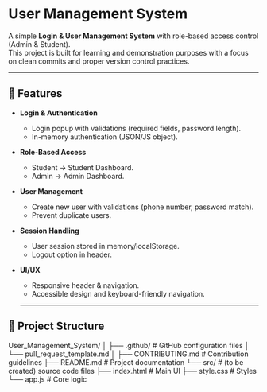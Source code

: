 # User Management System

A simple **Login & User Management System** with role-based access control (Admin & Student).  
This project is built for learning and demonstration purposes with a focus on clean commits and proper version control practices.

---

## 🚀 Features
- **Login & Authentication**
  - Login popup with validations (required fields, password length).
  - In-memory authentication (JSON/JS object).
- **Role-Based Access**
  - Student → Student Dashboard.
  - Admin → Admin Dashboard.
- **User Management**
  - Create new user with validations (phone number, password match).
  - Prevent duplicate users.
- **Session Handling**
  - User session stored in memory/localStorage.
  - Logout option in header.
- **UI/UX**
  - Responsive header & navigation.
  - Accessible design and keyboard-friendly navigation.
 
  ---

## 📂 Project Structure
 
User_Management_System/
│
├── .github/ # GitHub configuration files
│ └── pull_request_template.md
│
├── CONTRIBUTING.md # Contribution guidelines
├── README.md # Project documentation
└── src/ # (to be created) source code files
├── index.html # Main UI
├── style.css # Styles
└── app.js # Core logic



